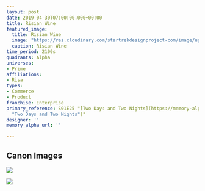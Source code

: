 ```yaml
---
layout: post
date: 2019-04-30T07:00:00.000+00:00
title: Risian Wine
featured_image:
  title: Risian Wine
  image: "https://res.cloudinary.com/startrekdesignproject-com/image/upload/v1556685874/RisianWine.png"
  caption: Risian Wine
time_period: 2100s
quadrants: Alpha
universes:
- Prime
affiliations:
- Risa
types:
- Commerce
- Product
franchise: Enterprise
primary_reference: S01E25 "[Two Days and Two Nights](https://memory-alpha.fandom.com/wiki/Two_Days_and_Two_Nights
  "Two Days and Two Nights")"
designer: ''
memory_alpha_url: ''

---
```

## Canon Images

![](https://res.cloudinary.com/startrekdesignproject-com/image/upload/v1556685874/ENT_2x25_RisianWine1.jpg)

![](https://res.cloudinary.com/startrekdesignproject-com/image/upload/v1556685874/ENT_2x25_RisianWine2.jpg)